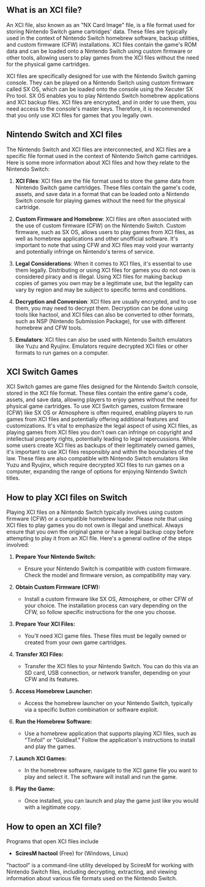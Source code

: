 ## What is an XCI file?

An XCI file, also known as an "NX Card Image" file, is a file format used for storing Nintendo Switch game cartridges' data. These files are typically used in the context of Nintendo Switch homebrew software, backup utilities, and custom firmware (CFW) installations. XCI files contain the game's ROM data and can be loaded onto a Nintendo Switch using custom firmware or other tools, allowing users to play games from the XCI files without the need for the physical game cartridges.

XCI files are specifically designed for use with the Nintendo Switch gaming console. They can be played on a Nintendo Switch using custom firmware called SX OS, which can be loaded onto the console using the Xecuter SX Pro tool. SX OS enables you to play Nintendo Switch homebrew applications and XCI backup files. XCI files are encrypted, and in order to use them, you need access to the console's master keys. Therefore, it is recommended that you only use XCI files for games that you legally own.

## Nintendo Switch and XCI files

The Nintendo Switch and XCI files are interconnected, and XCI files are a specific file format used in the context of Nintendo Switch game cartridges. Here is some more information about XCI files and how they relate to the Nintendo Switch:

1.  **XCI Files**: XCI files are the file format used to store the game data from Nintendo Switch game cartridges. These files contain the game's code, assets, and save data in a format that can be loaded onto a Nintendo Switch console for playing games without the need for the physical cartridge.
    
2.  **Custom Firmware and Homebrew**: XCI files are often associated with the use of custom firmware (CFW) on the Nintendo Switch. Custom firmware, such as SX OS, allows users to play games from XCI files, as well as homebrew applications and other unofficial software. It's important to note that using CFW and XCI files may void your warranty and potentially infringe on Nintendo's terms of service.
    
3.  **Legal Considerations**: When it comes to XCI files, it's essential to use them legally. Distributing or using XCI files for games you do not own is considered piracy and is illegal. Using XCI files for making backup copies of games you own may be a legitimate use, but the legality can vary by region and may be subject to specific terms and conditions.
    
4.  **Decryption and Conversion**: XCI files are usually encrypted, and to use them, you may need to decrypt them. Decryption can be done using tools like hactool, and XCI files can also be converted to other formats, such as NSP (Nintendo Submission Package), for use with different homebrew and CFW tools.
    
5.  **Emulators**: XCI files can also be used with Nintendo Switch emulators like Yuzu and Ryujinx. Emulators require decrypted XCI files or other formats to run games on a computer.

## XCI Switch Games

XCI Switch games are game files designed for the Nintendo Switch console, stored in the XCI file format. These files contain the entire game's code, assets, and save data, allowing players to enjoy games without the need for physical game cartridges. To use XCI Switch games, custom firmware (CFW) like SX OS or Atmosphere is often required, enabling players to run games from XCI files and potentially offering additional features and customizations. It's vital to emphasize the legal aspect of using XCI files, as playing games from XCI files you don't own can infringe on copyright and intellectual property rights, potentially leading to legal repercussions. While some users create XCI files as backups of their legitimately owned games, it's important to use XCI files responsibly and within the boundaries of the law. These files are also compatible with Nintendo Switch emulators like Yuzu and Ryujinx, which require decrypted XCI files to run games on a computer, expanding the range of options for enjoying Nintendo Switch titles.

## How to play XCI files on Switch

Playing XCI files on a Nintendo Switch typically involves using custom firmware (CFW) or a compatible homebrew loader. Please note that using XCI files to play games you do not own is illegal and unethical. Always ensure that you own the original game or have a legal backup copy before attempting to play it from an XCI file. Here's a general outline of the steps involved:

1.  **Prepare Your Nintendo Switch:**
    
    -   Ensure your Nintendo Switch is compatible with custom firmware. Check the model and firmware version, as compatibility may vary.
2.  **Obtain Custom Firmware (CFW):**
    
    -   Install a custom firmware like SX OS, Atmosphere, or other CFW of your choice. The installation process can vary depending on the CFW, so follow specific instructions for the one you choose.
3.  **Prepare Your XCI Files:**
    
    -   You'll need XCI game files. These files must be legally owned or created from your own game cartridges.
4.  **Transfer XCI Files:**
    
    -   Transfer the XCI files to your Nintendo Switch. You can do this via an SD card, USB connection, or network transfer, depending on your CFW and its features.
5.  **Access Homebrew Launcher:**
    
    -   Access the homebrew launcher on your Nintendo Switch, typically via a specific button combination or software exploit.
6.  **Run the Homebrew Software:**
    
    -   Use a homebrew application that supports playing XCI files, such as "Tinfoil" or "Goldleaf." Follow the application's instructions to install and play the games.
7.  **Launch XCI Games:**
    
    -   In the homebrew software, navigate to the XCI game file you want to play and select it. The software will install and run the game.
8.  **Play the Game:**
    
    -   Once installed, you can launch and play the game just like you would with a legitimate copy.

## How to open an XCI file?

Programs that open XCI files include

- **SciresM hactool** (Free) for (Windows, Linux)

"hactool" is a command-line utility developed by SciresM for working with Nintendo Switch files, including decrypting, extracting, and viewing information about various file formats used on the Nintendo Switch.
